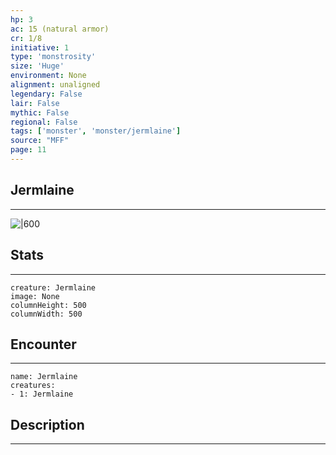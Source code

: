 ```yaml
---
hp: 3
ac: 15 (natural armor)
cr: 1/8
initiative: 1
type: 'monstrosity'    
size: 'Huge'
environment: None
alignment: unaligned
legendary: False
lair: False
mythic: False
regional: False
tags: ['monster', 'monster/jermlaine']
source: "MFF"
page: 11
---
```


## Jermlaine
---

![|600](D:/Program%20Files/5e.tools/img/bestiary/MFF/Jermlaine.png)

## Stats
---

```statblock
creature: Jermlaine
image: None
columnHeight: 500
columnWidth: 500
```

## Encounter
---

```encounter-table
name: Jermlaine
creatures:
- 1: Jermlaine
```

## Description
---




